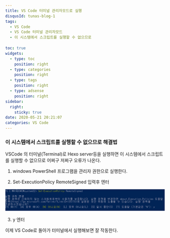 ```yaml
---
title: VS Code 터미널 관리자모드로 실행
disqusId: tunas-blog-1
tags:
  - VS Code
  - VS Code 터미널 관리자모드
  - 이 시스템에서 스크립트를 실행할 수 없으므로

toc: true
widgets:
  - type: toc
    position: right
  - type: categories
    position: right
  - type: tags
    position: right
  - type: adsense
    position: right
sidebar:
  right:
    sticky: true
date: 2020-05-21 20:21:07
categories: VS Code
---
```


### 이 시스템에서 스크립트를 실행할 수 없으므로 해결법

VSCode 의 터미널(Terminal)로 Hexo server등을 실행하면 
이 시스템에서 스크립트를 실행할 수 없으므로 어쩌구 저쩌구 오류가 나온다.

1. windows PowerShell 프로그램을 관리자 권한으로 실행한다.


2.  Set-ExecutionPolicy RemoteSigned 입력후 엔터

![스크립트 실행 규칙 변경](/images/powerShell.png)

3. y 엔터

이제 VS Code로 돌아가 터미널에서 실행해보면 잘 작동한다.